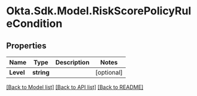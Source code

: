 # Okta.Sdk.Model.RiskScorePolicyRuleCondition

## Properties

Name | Type | Description | Notes
------------ | ------------- | ------------- | -------------
**Level** | **string** |  | [optional] 

[[Back to Model list]](../README.md#documentation-for-models) [[Back to API list]](../README.md#documentation-for-api-endpoints) [[Back to README]](../README.md)

